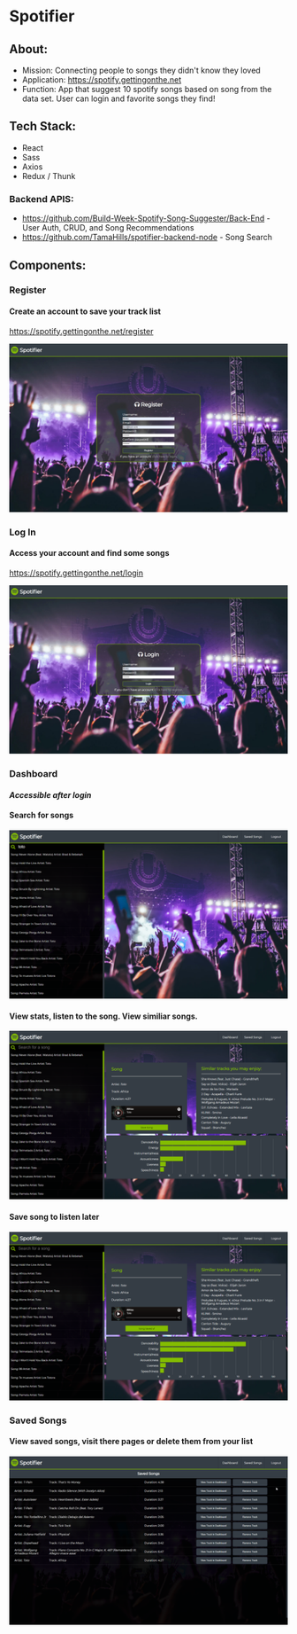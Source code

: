 # Spotifier
## About:
- Mission: Connecting people to songs they didn't know they loved
- Application: https://spotify.gettingonthe.net
- Function: App that suggest 10 spotify songs based on song from the data set. User can login and favorite songs they find!

## Tech Stack:
- React
- Sass
- Axios
- Redux / Thunk
### Backend APIS:
- https://github.com/Build-Week-Spotify-Song-Suggester/Back-End - User Auth, CRUD, and Song Recommendations
- https://github.com/TamaHills/spotifier-backend-node - Song Search

## Components:

### Register
#### Create an account to save your track list
https://spotify.gettingonthe.net/register

![Register Screen](./assets/1.jpg)

### Log In 
#### Access your account and find some songs
https://spotify.gettingonthe.net/login

![Login Screen](./assets/2.jpg)

### Dashboard
#### *Accessible after login*

#### Search for songs
![Search Screen](./assets/3.png)

#### View stats, listen to the song. View similiar songs.
![Dahboard Screen](./assets/4.png)

#### Save song to listen later
![Dahboard Screen](./assets/6.png)

### Saved Songs 
#### View saved songs, visit there pages or delete them from your list
![Saved Songs](./assets/5.png)